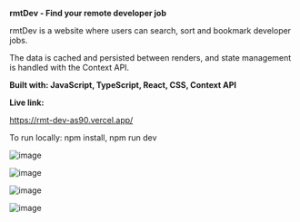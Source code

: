 **rmtDev - Find your remote developer job**

rmtDev is a website where users can search, sort and bookmark developer jobs.

The data is cached and persisted between renders, and state management is handled with the Context API.

**Built with: JavaScript, TypeScript, React, CSS, Context API**

**Live link:**

https://rmt-dev-as90.vercel.app/

To run locally: npm install, npm run dev

![image](https://github.com/adrians90/rmtDev/assets/128593202/e33d950c-2fc2-4a92-8ebd-1c7fbe9109a1)

![image](https://github.com/adrians90/rmtDev/assets/128593202/c5f59ea1-d449-4103-9022-f44faa16e67a)

![image](https://github.com/adrians90/rmtDev/assets/128593202/dc3b2c4a-c157-4a3f-8f84-59aff7b2da6e)

![image](https://github.com/adrians90/rmtDev/assets/128593202/f90a2a28-ad3d-49ba-9058-c53fb7914b76)




